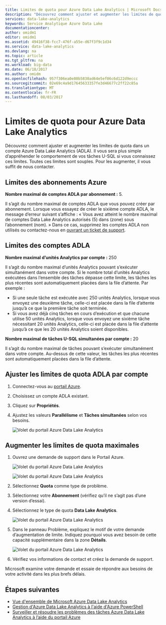 ```yaml
---
title: Limites de quota pour Azure Data Lake Analytics | Microsoft Docs
description: "Découvrez comment ajuster et augmenter les limites de quota dans un compte Azure Data Lake Analytics (ADLA)."
services: data-lake-analytics
keywords: Service Analytique Azure Data Lake
documentationcenter: 
author: omidm1
editor: omidm1
ms.assetid: 49416f38-fcc7-476f-a55e-d67f3f9c1d34
ms.service: data-lake-analytics
ms.devlang: na
ms.topic: article
ms.tgt_pltfrm: na
ms.workload: big-data
ms.date: 06/18/2017
ms.author: omidm
ms.openlocfilehash: 957f306ea0e80b5830ad64e5ef06c6d122d9eccc
ms.sourcegitcommit: 02e69c4a9d17645633357fe3d46677c2ff22c85a
ms.translationtype: MT
ms.contentlocale: fr-FR
ms.lasthandoff: 08/03/2017
---
```

# <a name="azure-data-lake-analytics-quota-limits"></a>Limites de quota pour Azure Data Lake Analytics

Découvrez comment ajuster et augmenter les limites de quota dans un compte Azure Data Lake Analytics (ADLA). Il vous sera plus simple d’appréhender le comportement de vos tâches U-SQL si vous connaissez ces limites. Toutes ces limites sont souples. Pour les augmenter, il vous suffit de nous contacter.

## <a name="azure-subscriptions-limits"></a>Limites des abonnements Azure

**Nombre maximal de comptes ADLA par abonnement :** 5.

 Il s’agit du nombre maximal de comptes ADLA que vous pouvez créer par abonnement. Lorsque vous essayez de créer le sixième compte ADLA, le message d’erreur suivant s’affiche : « Vous avez atteint le nombre maximal de comptes Data Lake Analytics autorisés (5) dans (zone) sous l’abonnement (nom). » Dans ce cas, supprimez les comptes ADLA non utilisés ou contactez-nous en [ouvrant un ticket de support](#increase-maximum-quota-limits).

## <a name="adla-account-limits"></a>Limites des comptes ADLA

**Nombre maximal d’unités Analytics par compte :**  250

Il s’agit du nombre maximal d’unités Analytics pouvant s’exécuter simultanément dans votre compte. Si le nombre total d’unités Analytics exécutées dans l’ensemble des tâches dépasse cette limite, les tâches les plus récentes sont automatiquement placées dans la file d’attente. Par exemple :

* Si une seule tâche est exécutée avec 250 unités Analytics, lorsque vous envoyez une deuxième tâche, celle-ci est placée dans la file d’attente jusqu’à ce que la première tâche soit terminée.
* Si vous avez déjà cinq tâches en cours d’exécution et que chacune utilise 50 unités Analytics, lorsque vous envoyez une sixième tâche nécessitant 20 unités Analytics, celle-ci est placée dans la file d’attente jusqu’à ce que les 20 unités Analytics soient disponibles.

**Nombre maximal de tâches U-SQL simultanées par compte :** 20

Il s’agit du nombre maximal de tâches pouvant s’exécuter simultanément dans votre compte. Au-dessus de cette valeur, les tâches les plus récentes sont automatiquement placées dans la file d’attente.

## <a name="adjust-adla-quota-limits-per-account"></a>Ajuster les limites de quota ADLA par compte

1. Connectez-vous au [portail Azure](https://portal.azure.com).
2. Choisissez un compte ADLA existant.
3. Cliquez sur **Propriétés**.
4. Ajustez les valeurs **Parallélisme** et **Tâches simultanées** selon vos besoins.

    ![Volet du portail Azure Data Lake Analytics](./media/data-lake-analytics-quota-limits/data-lake-analytics-quota-properties.png)

## <a name="increase-maximum-quota-limits"></a>Augmenter les limites de quota maximales

1. Ouvrez une demande de support dans le Portail Azure.

    ![Volet du portail Azure Data Lake Analytics](./media/data-lake-analytics-quota-limits/data-lake-analytics-quota-help-support.png)

    ![Volet du portail Azure Data Lake Analytics](./media/data-lake-analytics-quota-limits/data-lake-analytics-quota-support-request.png)
2. Sélectionnez **Quota** comme type de problème.
3. Sélectionnez votre **Abonnement** (vérifiez qu’il ne s’agit pas d’une version d’essai).
4. Sélectionnez le type de quota **Data Lake Analytics**.

    ![Volet du portail Azure Data Lake Analytics](./media/data-lake-analytics-quota-limits/data-lake-analytics-quota-support-request-basics.png)

5. Dans le panneau Problème, expliquez le motif de votre demande d’augmentation de limite. Indiquez pourquoi vous avez besoin de cette capacité supplémentaire dans la zone **Détails**.

    ![Volet du portail Azure Data Lake Analytics](./media/data-lake-analytics-quota-limits/data-lake-analytics-quota-support-request-details.png)

6. Vérifiez vos informations de contact et créez la demande de support.

Microsoft examine votre demande et essaie de répondre aux besoins de votre activité dans les plus brefs délais.

## <a name="next-steps"></a>Étapes suivantes

* [Vue d'ensemble de Microsoft Azure Data Lake Analytics](data-lake-analytics-overview.md)
* [Gestion d'Azure Data Lake Analytics à l'aide d'Azure PowerShell](data-lake-analytics-manage-use-powershell.md)
* [Surveiller et résoudre les problèmes des tâches Azure Data Lake Analytics à l’aide du portail Azure](data-lake-analytics-monitor-and-troubleshoot-jobs-tutorial.md)
